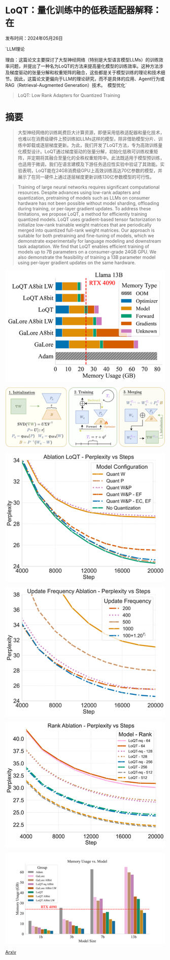# LoQT：量化训练中的低秩适配器解释：在

发布时间：2024年05月26日

`LLM理论

理由：这篇论文主要探讨了大型神经网络（特别是大型语言模型LLMs）的训练效率问题，并提出了一种名为LoQT的方法来提高量化模型的训练效率。这种方法涉及梯度驱动的张量分解和权重矩阵的融合，这些都是关于模型训练的理论和技术细节。因此，这篇论文更偏向于LLM的理论研究，而不是具体的应用、Agent行为或RAG（Retrieval-Augmented Generation）技术。` `模型优化`

> LoQT: Low Rank Adapters for Quantized Training

# 摘要

> 大型神经网络的训练耗费巨大计算资源，即便采用低秩适配器和量化技术，也难以在消费级硬件上预训练如LLMs这样的模型，除非借助模型分片、训练中卸载或逐层梯度更新。为此，我们开发了LoQT方法，专为高效训练量化模型设计。LoQT通过梯度驱动的张量分解，初始化低秩可训练权重矩阵，并定期将其融合至量化的全秩权重矩阵中。此法既适用于模型预训练，也适用于微调，我们在语言建模及下游任务适应性实验中验证了其效能。实验表明，LoQT能在24GB消费级GPU上高效训练高达70亿参数的模型，并展示了在同一硬件上通过逐层梯度更新训练130亿参数模型的可行性。

> Training of large neural networks requires significant computational resources. Despite advances using low-rank adapters and quantization, pretraining of models such as LLMs on consumer hardware has not been possible without model sharding, offloading during training, or per-layer gradient updates. To address these limitations, we propose LoQT, a method for efficiently training quantized models. LoQT uses gradient-based tensor factorization to initialize low-rank trainable weight matrices that are periodically merged into quantized full-rank weight matrices. Our approach is suitable for both pretraining and fine-tuning of models, which we demonstrate experimentally for language modeling and downstream task adaptation. We find that LoQT enables efficient training of models up to 7B parameters on a consumer-grade 24GB GPU. We also demonstrate the feasibility of training a 13B parameter model using per-layer gradient updates on the same hardware.

![LoQT：量化训练中的低秩适配器解释：在](../../../paper_images/2405.16528/x1.png)

![LoQT：量化训练中的低秩适配器解释：在](../../../paper_images/2405.16528/x2.png)

![LoQT：量化训练中的低秩适配器解释：在](../../../paper_images/2405.16528/x3.png)

![LoQT：量化训练中的低秩适配器解释：在](../../../paper_images/2405.16528/x4.png)

![LoQT：量化训练中的低秩适配器解释：在](../../../paper_images/2405.16528/x5.png)

![LoQT：量化训练中的低秩适配器解释：在](../../../paper_images/2405.16528/x6.png)

[Arxiv](https://arxiv.org/abs/2405.16528)